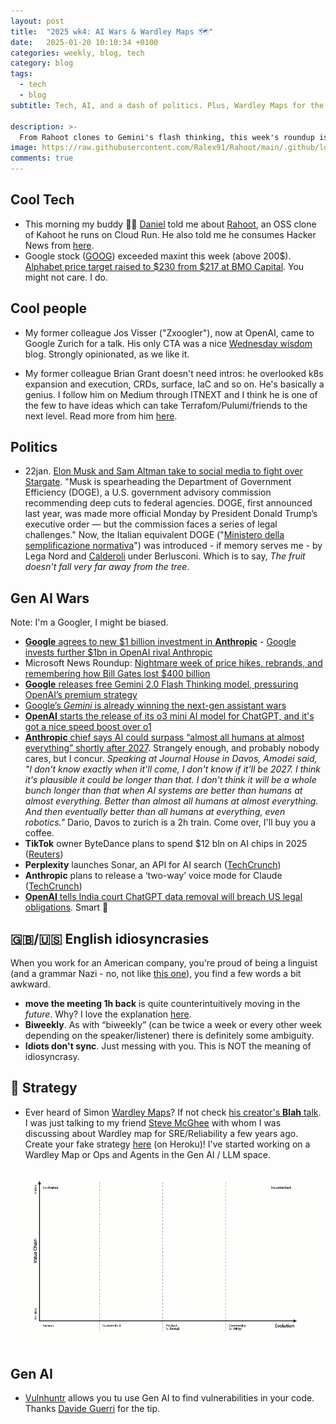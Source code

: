 ```yaml
---
layout: post
title:  "2025 wk4: AI Wars & Wardley Maps 🗺️"
date:   2025-01-20 10:10:34 +0100
categories: weekly, blog, tech
category: blog
tags:
  - tech
  - blog
subtitle: Tech, AI, and a dash of politics. Plus, Wardley Maps for the win! 🗺️

description: >-
  From Rahoot clones to Gemini's flash thinking, this week's roundup is a whirlwind of tech news.  We've got OpenAI price hikes, Anthropic's bold predictions (AI surpassing humans by 2027?! 🤯), and even a linguistic head-scratcher or two. Plus, dive into the world of Wardley Maps and Gen AI vulnerability hunting. It's a wild ride! 🎢
image: https://raw.githubusercontent.com/Ralex91/Rahoot/main/.github/logo.svg
comments: true
---
```


## Cool Tech

* This morning my buddy 🔗👔 [Daniel](https://www.linkedin.com/in/danistrebel/) told me about [Rahoot](https://github.com/Ralex91/Rahoot), an OSS clone of Kahoot he runs on Cloud Run. He also told me he consumes Hacker News from [here](https://hckrnews.com/).
* Google stock ([GOOG](https://finance.yahoo.com/quote/GOOG/)) exceeded maxint this week (above 200$).
[Alphabet price target raised to $230 from $217 at BMO Capital](https://finance.yahoo.com/news/alphabet-price-target-raised-230-131507813.html).  You might not care. I do.


## Cool people

* My former colleague Jos Visser ("Zxoogler"), now at OpenAI, came to Google Zurich for a talk. His only CTA was a nice
[Wednesday wisdom](https://josvisser.substack.com/p/how-to-become-a-manager?utm_source=substack&utm_medium=email) blog.
Strongly opinionated, as we like it.

* My former colleague Brian Grant doesn't need intros: he overlooked k8s expansion and execution, CRDs, surface, IaC and so on. He's basically a genius. I follow him on Medium through ITNEXT and I think he is one of the few to have ideas which can
take Terrafom/Pulumi/friends to the next level. Read more from him [here](https://itnext.io/packages-in-infrastructure-as-code-138fcf463880).

## Politics

* 22jan. [Elon Musk and Sam Altman take to social media to fight over Stargate](https://techcrunch.com/2025/01/22/elon-musk-and-sam-altman-take-to-social-media-to-fight-over-stargate/?utm_source=substack&utm_medium=email). "Musk is spearheading the Department of Government Efficiency (DOGE), a U.S. government advisory commission recommending deep cuts to federal agencies. DOGE, first announced last year, was made more official Monday by President Donald Trump’s executive order — but the commission faces a series of legal challenges." Now, the Italian equivalent DOGE ("[Ministero della semplificazione normativa](https://www.riformeistituzionali.gov.it/it/)") was introduced - if memory serves me - by Lega Nord and [Calderoli](https://it.wikipedia.org/wiki/Roberto_Calderoli) under Berlusconi. Which is to say, *The fruit doesn't fall very far away from the tree*.


## Gen AI Wars

Note: I'm a Googler, I might be biased.

* [**Google** agrees to new $1 billion investment in **Anthropic**](https://www.cnbc.com/2025/01/22/google-agrees-to-new-1-billion-investment-in-anthropic.html?utm_source=substack&utm_medium=email) -
[Google invests further $1bn in OpenAI rival Anthropic](https://www.ft.com/content/ed631513-dd37-44a3-a536-b2002f5727cc)
* Microsoft News Roundup: [Nightmare week of price hikes, rebrands, and remembering how Bill Gates lost $400 billion](https://www.windowscentral.com/microsoft/microsoft-news-roundup-nightmare-week-of-price-hikes-rebrands-and-remembering-how-bill-gates-lost-usd400-billion)
* [**Google** releases free Gemini 2.0 Flash Thinking model, pressuring OpenAI’s premium strategy](https://venturebeat.com/ai/google-releases-free-gemini-2-0-flash-thinking-model-pressuring-openais-premium-strategy/)
* [Google’s *Gemini* is already winning the next-gen assistant wars](https://www.theverge.com/2025/1/22/24349416/google-gemini-virtual-assistant-samsung-siri-alexa)
* [**OpenAI** starts the release of its o3 mini AI model for ChatGPT, and it's got a nice speed boost over o1](https://www.techradar.com/computing/artificial-intelligence/openai-starts-to-release-the-o3-mini-ai-model-for-chatgpt-and-its-got-a-nice-speed-boost-over-o1)
* [**Anthropic** chief says AI could surpass “almost all humans at almost everything” shortly after 2027](https://arstechnica.com/ai/2025/01/anthropic-chief-says-ai-could-surpass-almost-all-humans-at-almost-everything-shortly-after-2027/). Strangely enough, and probably nobody cares, but I concur. *Speaking at Journal House in Davos, Amodei said, "I don't know exactly when it'll come, I don't know if it'll be 2027. I think it's plausible it could be longer than that. I don't think it will be a whole bunch longer than that when AI systems are better than humans at almost everything. Better than almost all humans at almost everything. And then eventually better than all humans at everything, even robotics."* Dario, Davos to zurich is a 2h train. Come over, I'll buy you a coffee.
* **TikTok** owner ByteDance plans to spend $12 bln on AI chips in 2025 ([Reuters](https://www.reuters.com/technology/artificial-intelligence/tiktok-owner-bytedance-plans-spend-12-bln-ai-chips-2025-ft-reports-2025-01-22/?utm_source=substack&utm_medium=email))
* **Perplexity** launches Sonar, an API for AI search ([TechCrunch](https://techcrunch.com/2025/01/21/perplexity-launches-sonar-an-api-for-ai-search/?utm_source=substack&utm_medium=email))
* **Anthropic** plans to release a ‘two-way’ voice mode for Claude ([TechCrunch](https://techcrunch.com/2025/01/21/anthropic-plans-to-release-a-two-way-voice-mode-for-claude/?utm_source=substack&utm_medium=email))
* [**OpenAI** tells India court ChatGPT data removal will breach US legal obligations](https://www.reuters.com/technology/artificial-intelligence/openai-tells-india-court-chatgpt-data-removal-will-breach-us-legal-obligations-2025-01-22/).
  Smart 🍑


## 🇬🇧/🇺🇸 English idiosyncrasies

When you work for an American company, you're proud of being a linguist (and a grammar Nazi - no, not like [this one](https://www.aljazeera.com/economy/2025/1/21/musk-accused-of-giving-nazi-salute-during-trump-inauguration-celebrations)), you find a few words a bit awkward.
* **move the meeting 1h back** is quite counterintuitively moving in the *future*. Why? I love the explanation [here](https://www.quora.com/If-someone-says-lets-move-that-meeting-back-an-hour-do-they-mean-to-move-it-to-8-or-move-it-to-10).
* **Biweekly**. As with “biweekly” (can be twice a week or every other week depending on the speaker/listener) there is definitely some ambiguity.
* **Idiots don't sync**. Just messing with you. This is NOT the meaning of idiosyncrasy.

## ‍💼 Strategy

* Ever heard of Simon [Wardley Maps](https://en.wikipedia.org/wiki/Wardley_map)? If not check [his creator's **Blah** talk](https://www.youtube.com/watch?v=-jCFVhnf2HE&t=137s). I was just talking to my friend [Steve McGhee](https://cloud.google.com/developers/advocates/steve-mcghee) with whom I was discussing about Wardley map for SRE/Reliability a few years ago.
Create your fake strategy [here](https://strategy-madlibs.herokuapp.com/) (on Heroku)!
I've started working on a Wardley Map or Ops and Agents in the Gen AI / LLM space.

![Wardley Map template](/assets/images/wardley-map-animation.webp)


## Gen AI

* [Vulnhuntr](https://github.com/dguerri/vulnhuntr) allows you tu use Gen AI to find vulnerabilities in your code.
  Thanks [Davide Guerri](https://www.linkedin.com/in/dguerri/) for the tip.


<!--

TODO(ricc): make it a common funny footer
### 🕺 Emoji Legend

* 📐 : The Verge
* 🖕 : Medium (of course)
* 🏦 : VentureBeat
* 🧠 : AI News
* 🦋 : Bluesky
* 👔 : Linkedin
* : techcrunch
* FT:

**PS** Spot the meta-emoji!

[05:26, 23/01/2025] Riccardo:
[07:27, 23/01/2025] Riccardo: Quite politici
[14:12, 23/01/2025] Riccardo: https://arstechnica.com/ai/2025/01/anthropic-chief-says-ai-could-surpass-almost-all-humans-at-almost-everything-shortly-after-2027/
-->

